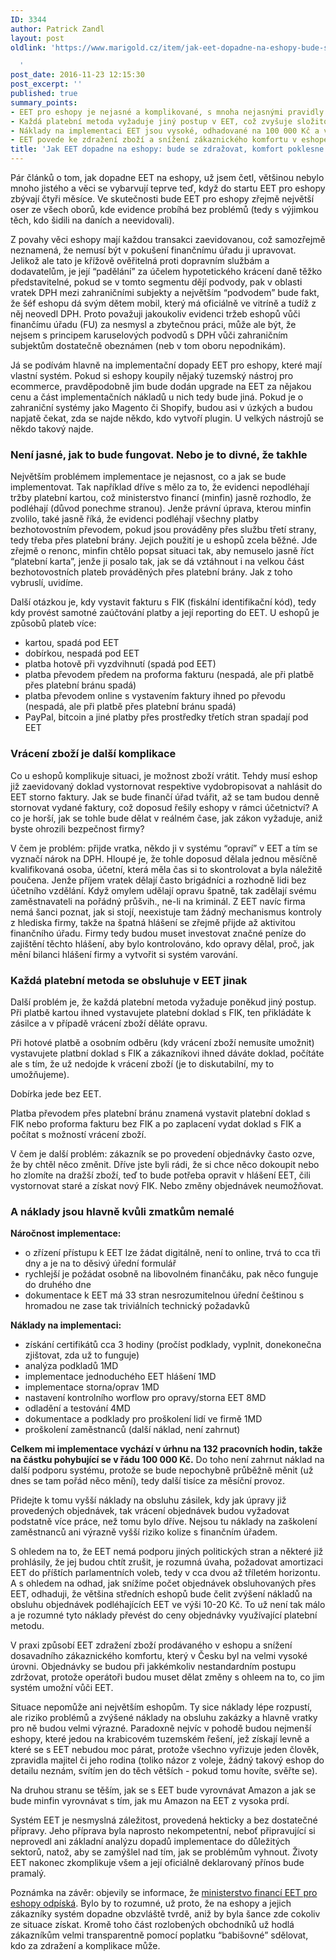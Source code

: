 ```yaml
---
ID: 3344
author: Patrick Zandl
layout: post
oldlink: 'https://www.marigold.cz/item/jak-eet-dopadne-na-eshopy-bude-se-zdrazovat-komfort-poklesne

  '
post_date: 2016-11-23 12:15:30
post_excerpt: ''
published: true
summary_points:
- EET pro eshopy je nejasné a komplikované, s mnoha nejasnými pravidly.
- Každá platební metoda vyžaduje jiný postup v EET, což zvyšuje složitost.
- Náklady na implementaci EET jsou vysoké, odhadované na 100 000 Kč a více.
- EET povede ke zdražení zboží a snížení zákaznického komfortu v eshopech.
title: 'Jak EET dopadne na eshopy: bude se zdražovat, komfort poklesne'
---
```


Pár článků o tom, jak dopadne EET na eshopy, už jsem četl, většinou nebylo mnoho jistého a věci se vybarvují teprve teď, když do startu EET pro eshopy zbývají čtyři měsíce. Ve skutečnosti bude EET pro eshopy zřejmě největší oser ze všech oborů, kde evidence probíhá bez problémů (tedy s výjimkou těch, kdo šidili na daních a neevidovali).

Z povahy věci eshopy mají každou transakci zaevidovanou, což samozřejmě neznamená, že nemusí být v pokušení finančnímu úřadu ji upravovat. Jelikož ale tato je křížově ověřitelná proti dopravním službám a dodavatelům, je její “padělání” za účelem hypotetického krácení daně těžko představitelné, pokud se v tomto segmentu dějí podvody, pak v oblasti vratek DPH mezi zahraničními subjekty a největším “podvodem” bude fakt, že šéf eshopu dá svým dětem mobil, který má oficiálně ve vitríně a tudíž z něj neovedl DPH. Proto považuji jakoukoliv evidenci tržeb eshopů vůči finančímu úřadu (FU) za nesmysl a zbytečnou práci, může ale být, že nejsem s principem karuselových podvodů s DPH vůči zahraničním subjektům dostatečně obeznámen (neb v tom oboru nepodnikám).

Já se podívám hlavně na implementační dopady EET pro eshopy, které mají vlastní systém. Pokud si eshopy koupily nějaký tuzemský nástroj pro ecommerce, pravděpodobně jim bude dodán upgrade na EET za nějakou cenu a část implementačních  nákladů u nich tedy bude jiná. Pokud je o zahraniční systémy jako Magento či Shopify, budou asi v úzkých a budou napjatě čekat, zda se najde někdo, kdo vytvoří plugin. U velkých nástrojů se někdo takový najde. <!--more-->



<h3>Není jasné, jak to bude fungovat. Nebo je to divné, že takhle</h3>

Největším problémem implementace je nejasnost, co a jak se bude implementovat. Tak například dříve s mělo za to, že evidenci nepodléhají tržby platební kartou, což ministerstvo financí (minfin) jasně rozhodlo, že podléhají (důvod ponechme stranou). Jenže právní úprava, kterou minfin zvolilo, také jasně říká, že evidenci podléhají všechny platby bezhotovostním převodem, pokud jsou prováděny přes službu třetí strany, tedy třeba přes platební brány. Jejich použití je u eshopů zcela běžné. Jde zřejmě o renonc, minfin chtělo popsat situaci tak, aby nemuselo jasně říct “platební karta”, jenže ji posalo tak, jak se dá vztáhnout i na velkou část bezhotovostních plateb prováděných přes platební brány. Jak z toho vybruslí, uvidíme. 

Další otázkou je, kdy vystavit fakturu s FIK (fiskální identifikační kód), tedy kdy provést samotné zaúčtování platby a její reporting do EET. U eshopů je způsobů plateb více:
* kartou, spadá pod EET
* dobírkou, nespadá pod EET
* platba hotově při vyzdvihnutí (spadá pod EET)
* platba převodem předem na proforma fakturu (nespadá, ale při platbě přes platební bránu spadá)
* platba převodem online s vystavením faktury ihned po převodu (nespadá, ale při platbě přes platební bránu spadá) 
* PayPal, bitcoin a jiné platby přes prostředky třetích stran spadají pod EET

<h3>Vrácení zboží je další komplikace</h3>

Co u eshopů komplikuje situaci, je možnost zboží vrátit. Tehdy musí eshop již zaevidovaný doklad vystornovat respektive vydobropisovat a nahlásit do EET storno faktury. Jak se bude finančí úřad tvářit, až se tam budou denně stornovat vydané faktury, což doposud řešily eshopy v rámci účetnictví? A co je horší, jak se tohle bude dělat v reálném čase, jak zákon vyžaduje, aniž byste ohrozili bezpečnost firmy? 

V čem je problém: přijde vratka, někdo ji v systému “opraví” v EET a tím se vyznačí nárok na DPH. Hloupé je, že tohle doposud dělala jednou měsíčně kvalifikovaná osoba, účetní, která měla čas si to skontrolovat a byla náležitě poučena. Jenže příjem vratek dělají často brigádníci a rozhodně lidi bez účetního vzdělání. Když omylem udělají opravu špatně, tak zadělají svému zaměstnavateli na pořádný průšvih., ne-li na kriminál. Z EET navíc firma nemá šanci poznat, jak si stojí, neexistuje tam žádný mechanismus kontroly z hlediska firmy, takže na špatná hlášení se zřejmě přijde až aktivitou finančního úřadu. Firmy tedy budou muset investovat značné peníze do zajištění těchto hlášení, aby bylo kontrolováno, kdo opravy dělal, proč, jak mění bilanci hlášení firmy a vytvořit si systém varování. 

<h3>Každá platební metoda se obsluhuje v EET jinak</h3>

Další problém je, že každá platební metoda vyžaduje poněkud jiný postup. Při platbě kartou ihned vystavujete platební doklad s FIK, ten přikládáte k zásilce a v případě vrácení zboží děláte opravu. 

Při hotové platbě a osobním odběru (kdy vrácení zboží nemusíte umožnit) vystavujete platbní doklad s FIK a zákazníkovi ihned dáváte doklad, počítáte ale s tím, že už nedojde k vrácení zboží (je to diskutabilní, my to umožňujeme).

Dobírka jede bez EET. 

Platba převodem přes platební bránu znamená  vystavit platební doklad s FIK nebo proforma fakturu bez FIK a po zaplacení vydat doklad s FIK a počítat s možností vrácení zboží. 

V čem je další problém: zákazník se po provedení objednávky často ozve, že by chtěl něco změnit. Dříve jste byli rádi, že si chce něco dokoupit nebo ho zlomíte na dražší zboží, teď to bude potřeba opravit v hlášení EET, čili vystornovat staré a získat nový FIK. Nebo změny objednávek neumožňovat. 

<h3>A náklady jsou hlavně kvůli zmatkům nemalé</h3>

<strong>Náročnost implementace:</strong>
* o zřízení přístupu k EET lze žádat digitálně, není to online, trvá to cca tři dny a je na to děsivý úřední formulář
* rychlejší je požádat osobně na libovolném finančáku, pak něco funguje do druhého dne
* dokumentace k EET má 33 stran nesrozumitelnou úřední češtinou s hromadou ne zase tak triviálních technický požadavků

<strong>Náklady na implementaci:</strong>
* získání certifikátů cca 3 hodiny (pročíst podklady, vyplnit, donekonečna zjištovat, zda už to funguje)
* analýza podkladů 1MD
* implementace jednoduchého EET hlášení 1MD
* implementace storna/oprav 1MD
* nastavení kontrolního worflow pro opravy/storna EET 8MD
* odladění a testování 4MD
* dokumentace a podklady pro proškolení lidí ve firmě 1MD
* proškolení zaměstnanců (další náklad, není zahrnut)

<strong>Celkem mi implementace vychází v úrhnu na 132 pracovních hodin, takže na částku pohybující se v řádu 100 000 Kč.</strong> Do toho není zahrnut náklad na další podporu systému, protože se bude nepochybně průběžně měnit (už dnes se tam pořád něco mění), tedy další tisíce za měsíční provoz.  

Přidejte k tomu vyšší náklady na obsluhu zásilek, kdy jak úpravy již provedených objednávek, tak vrácení objednávek budou vyžadovat podstatně více práce, než tomu bylo dříve. Nejsou tu náklady na zaškolení zaměstnanců ani výrazně vyšší riziko kolize s finančním úřadem. 

S ohledem na to, že EET nemá podporu jiných politických stran a některé již prohlásily, že jej budou chtít zrušit, je rozumná úvaha, požadovat amortizaci EET do příštích parlamentních voleb, tedy v cca dvou až tříletém horizontu. A s ohledem na odhad, jak snížíme počet objednávek obsluhovaných přes EET, odhaduji, že většina středních eshopů bude čelit zvýšení nákladů na obsluhu objednávek podléhajících EET ve výši 10-20 Kč. To už není tak málo a je rozumné tyto náklady převést do ceny objednávky využívající platební metodu. 

V praxi způsobí EET zdražení zboží prodávaného v eshopu a snížení dosavadního zákaznického komfortu, který v Česku byl na velmi vysoké úrovni. Objednávky se budou při jakkémkoliv nestandardním postupu zdržovat, protože operátoři budou muset dělat změny s ohleem na to, co jim systém umožní vůči EET. 

Situace nepomůže ani největším eshopům. Ty sice náklady lépe rozpustí, ale riziko problémů a zvýšené náklady na obsluhu zakázky a hlavně vratky pro ně budou velmi výrazné. Paradoxně nejvíc v pohodě budou nejmenší eshopy, které jedou na krabicovém tuzemském řešení, jež získají levně a které se s EET nebudou moc párat, protože všechno vyřizuje jeden člověk, zpravidla majitel či jeho rodina (toliko názor z voleje, žádný takový eshop do detailu neznám, svítím jen do těch větších - pokud tomu hovíte, svěřte se).  

Na druhou stranu se těším, jak se s EET bude vyrovnávat Amazon a jak se bude minfin vyrovnávat s tím, jak mu Amazon na EET z vysoka prdí. 

Systém EET je nesmyslná záležitost, provedená hekticky a bez dostatečné přípravy. Jeho příprava byla naprosto nekompetentní, neboť připravující si neprovedl ani základní analýzu dopadů implementace do důležitých sektorů, natož, aby se zamýšlel nad tím, jak se problémům vyhnout. Životy EET nakonec zkomplikuje všem a její oficiálně deklarovaný přínos bude pramalý. 

Poznámka na závěr: objevily se informace, že <a href="http://zpravy.e15.cz/domaci/ekonomika/dalsi-zmena-babis-chce-vyjmout-z-eet-e-shopy-1325747">ministerstvo financí EET pro eshopy odpíská</a>. Bylo by to rozumné, už proto, že na eshopy a jejich zákazníky systém dopadne obzvláště tvrdě, aniž by byla šance zde cokoliv ze situace získat. Kromě toho část rozlobených obchodníků už hodlá zákazníkům velmi transparentně pomocí poplatku “babišovné” sdělovat, kdo za zdražení a komplikace může.